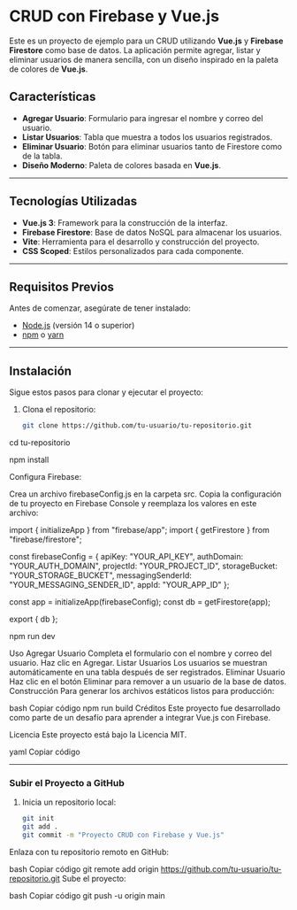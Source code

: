 # CRUD con Firebase y Vue.js

Este es un proyecto de ejemplo para un CRUD utilizando **Vue.js** y **Firebase Firestore** como base de datos. La aplicación permite agregar, listar y eliminar usuarios de manera sencilla, con un diseño inspirado en la paleta de colores de **Vue.js**.

## Características

- **Agregar Usuario**: Formulario para ingresar el nombre y correo del usuario.
- **Listar Usuarios**: Tabla que muestra a todos los usuarios registrados.
- **Eliminar Usuario**: Botón para eliminar usuarios tanto de Firestore como de la tabla.
- **Diseño Moderno**: Paleta de colores basada en **Vue.js**.

---

## Tecnologías Utilizadas

- **Vue.js 3**: Framework para la construcción de la interfaz.
- **Firebase Firestore**: Base de datos NoSQL para almacenar los usuarios.
- **Vite**: Herramienta para el desarrollo y construcción del proyecto.
- **CSS Scoped**: Estilos personalizados para cada componente.

---

## Requisitos Previos

Antes de comenzar, asegúrate de tener instalado:

- [Node.js](https://nodejs.org/) (versión 14 o superior)
- [npm](https://www.npmjs.com/) o [yarn](https://yarnpkg.com/)

---

## Instalación

Sigue estos pasos para clonar y ejecutar el proyecto:

1. Clona el repositorio:
   ```bash
   git clone https://github.com/tu-usuario/tu-repositorio.git


cd tu-repositorio


npm install


Configura Firebase:

Crea un archivo firebaseConfig.js en la carpeta src.
Copia la configuración de tu proyecto en Firebase Console y reemplaza los valores en este archivo:

import { initializeApp } from "firebase/app";
import { getFirestore } from "firebase/firestore";

const firebaseConfig = {
  apiKey: "YOUR_API_KEY",
  authDomain: "YOUR_AUTH_DOMAIN",
  projectId: "YOUR_PROJECT_ID",
  storageBucket: "YOUR_STORAGE_BUCKET",
  messagingSenderId: "YOUR_MESSAGING_SENDER_ID",
  appId: "YOUR_APP_ID"
};

const app = initializeApp(firebaseConfig);
const db = getFirestore(app);

export { db };


npm run dev

Uso
Agregar Usuario
Completa el formulario con el nombre y correo del usuario.
Haz clic en Agregar.
Listar Usuarios
Los usuarios se muestran automáticamente en una tabla después de ser registrados.
Eliminar Usuario
Haz clic en el botón Eliminar para remover a un usuario de la base de datos.
Construcción
Para generar los archivos estáticos listos para producción:

bash
Copiar código
npm run build
Créditos
Este proyecto fue desarrollado como parte de un desafío para aprender a integrar Vue.js con Firebase.

Licencia
Este proyecto está bajo la Licencia MIT.

yaml
Copiar código

---

### Subir el Proyecto a GitHub

1. Inicia un repositorio local:
   ```bash
   git init
   git add .
   git commit -m "Proyecto CRUD con Firebase y Vue.js"
Enlaza con tu repositorio remoto en GitHub:

bash
Copiar código
git remote add origin https://github.com/tu-usuario/tu-repositorio.git
Sube el proyecto:

bash
Copiar código
git push -u origin main
